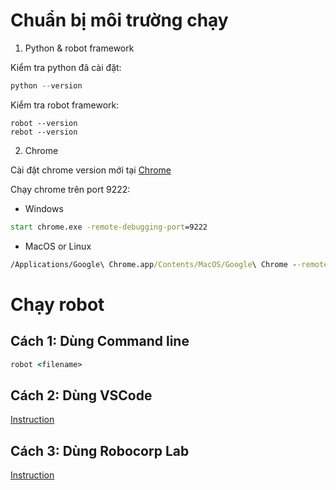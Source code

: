 # Chuẩn bị môi trường chạy

1. Python & robot framework

Kiểm tra python đã cài đặt:

```python
python --version
```

Kiểm tra robot framework:

```robot
robot --version
rebot --version
```

2. Chrome

Cài đặt chrome version mới tại [Chrome](https://www.google.com/chrome/)

Chạy chrome trên port 9222:

- Windows
```cmd
start chrome.exe -remote-debugging-port=9222
```
- MacOS or Linux
```cmd
/Applications/Google\ Chrome.app/Contents/MacOS/Google\ Chrome --remote-debugging-port=9222
```

# Chạy robot

## Cách 1: Dùng Command line

```cmd
robot <filename>
```

## Cách 2: Dùng VSCode

[Instruction](https://robocorp.com/docs/developer-tools/visual-studio-code/overview)

## Cách 3: Dùng Robocorp Lab

[Instruction](https://robocorp.com/docs/developer-tools/robocorp-lab/installation)
